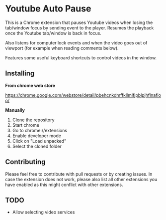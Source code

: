 # Youtube Auto Pause

This is a Chrome extension that pauses Youtube videos when losing the tab/window focus by
sending event to the player. Resumes the playback once the Youtube tab/window is back in focus.

Also listens for computer lock events and when the video goes out of viewport
(for example when reading comments below).

Features some useful keyboard shortcuts to control videos in the window.

## Installing

**From chrome web store**

https://chrome.google.com/webstore/detail/pbehcnkdmffkllmlfjpblpjhflnafioo/

**Manually**

1. Clone the repository
2. Start chrome
3. Go to chrome://extensions
4. Enable developer mode
5. Click on "Load unpacked"
6. Select the cloned folder

## Contributing

Please feel free to contribute with pull requests or by creating issues. In case
the extension does not work, please also list all other extensions you have
enabled as this might conflict with other extensions.

## TODO

* Allow selecting video services
